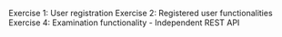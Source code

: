 Exercise 1: User registration  Exercise 2: Registered user functionalities  
Exercise 4: Examination functionality - Independent REST API  
